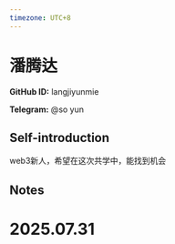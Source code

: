 ```yaml
---
timezone: UTC+8
---
```


# 潘腾达

**GitHub ID:** langjiyunmie

**Telegram:** @so yun

## Self-introduction

web3新人，希望在这次共学中，能找到机会

## Notes

<!-- Content_START -->

# 2025.07.31


<!-- Content_END -->

